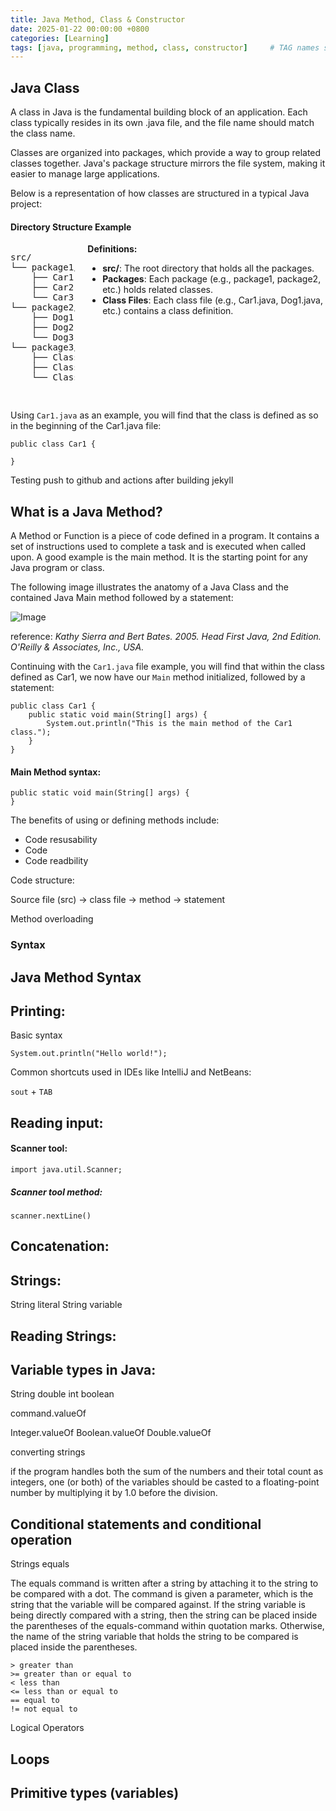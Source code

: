 ```yaml
---
title: Java Method, Class & Constructor
date: 2025-01-22 00:00:00 +0800
categories: [Learning]
tags: [java, programming, method, class, constructor]     # TAG names should always be lowercase
---
```


## Java Class 

A class in Java is the fundamental building block of an application. Each class typically resides in its own .java file, and the file name should match the class name.

Classes are organized into packages, which provide a way to group related classes together. Java's package structure mirrors the file system, making it easier to manage large applications.

Below is a representation of how classes are structured in a typical Java project:

#### **Directory Structure Example**

<div style="display: flex; align-items: flex-start;">
  <pre style="margin-right: 20px;">
src/
└── package1/
    ├── Car1.java
    ├── Car2.java
    └── Car3.java
└── package2/
    ├── Dog1.java
    ├── Dog2.java
    └── Dog3.java
└── package3/
    ├── Class1.java
    ├── Class2.java
    └── Class3.java
  </pre>
  <div>
    <strong>Definitions:</strong>
    <ul>
      <li><strong>src/</strong>: The root directory that holds all the packages.</li>
      <li><strong>Packages</strong>: Each package (e.g., package1, package2, etc.) holds related classes.</li>
      <li><strong>Class Files</strong>: Each class file (e.g., Car1.java, Dog1.java, etc.) contains a class definition.</li>
    </ul>
  </div>
</div>

Using `Car1.java` as an example, you will find that the class is defined as so in the beginning of the Car1.java file:

```
public class Car1 {

}
```

Testing push to github and actions after building jekyll 

## What is a Java Method?

A Method or Function is a piece of code defined in a program. It contains a set of instructions used to complete a task and is executed when called upon. A good example is the main method. It is the starting point for any Java program or class. 

The following image illustrates the anatomy of a Java Class and the contained Java Main method followed by a statement:

![Image](/github-pages/mimmato.github.io/assets/img/classAnatomy.jpg)

reference: 
*Kathy Sierra and Bert Bates. 2005. Head First Java, 2nd Edition. O'Reilly & Associates, Inc., USA.*

Continuing with the `Car1.java` file example, you will find that within the class defined as Car1, we now have our `Main` method initialized, followed by a statement:

```
public class Car1 {
    public static void main(String[] args) {
        System.out.println("This is the main method of the Car1 class.");
    }
}
```

#### Main Method syntax:

    public static void main(String[] args) {
    }


The benefits of using or defining methods include:

- Code resusability 
- Code
- Code readbility 


Code structure:

Source file (src) -> class file -> method -> statement 


Method overloading 


### Syntax 



## Java Method Syntax




## Printing:

Basic syntax

`System.out.println("Hello world!");`

Common shortcuts used in IDEs like IntelliJ and NetBeans:

`sout` + `TAB`

## Reading input:

#### Scanner tool:

`import java.util.Scanner;`

##### Scanner tool method:

`scanner.nextLine()`

## Concatenation:

## Strings:

String literal
String variable

## Reading Strings:

## Variable types in Java:

String
double
int
boolean



command.valueOf

Integer.valueOf
Boolean.valueOf
Double.valueOf

converting strings 


 if the program handles both the sum of the numbers and their total count as integers, one (or both) of the variables should be casted to a floating-point number by multiplying it by 1.0 before the division.


## Conditional statements and conditional operation


Strings equals

The equals command is written after a string by attaching it to the string to be compared with a dot. The command is given a parameter, which is the string that the variable will be compared against. If the string variable is being directly compared with a string, then the string can be placed inside the parentheses of the equals-command within quotation marks. Otherwise, the name of the string variable that holds the string to be compared is placed inside the parentheses.


    > greater than
    >= greater than or equal to
    < less than
    <= less than or equal to
    == equal to
    != not equal to



Logical Operators




## Loops



## Primitive types (variables)